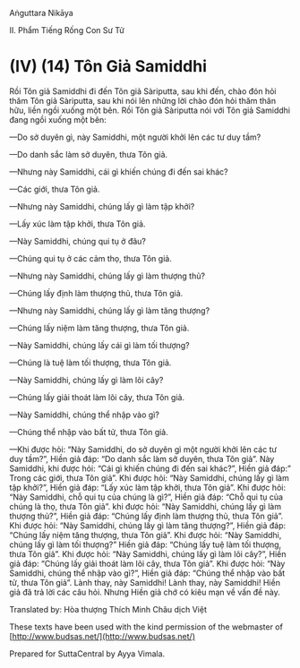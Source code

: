 Aṅguttara Nikāya

II. Phẩm Tiếng Rống Con Sư Tử

# (IV) (14) Tôn Giả Samiddhi

Rồi Tôn giả Samiddhi đi đến Tôn giả Sàriputta, sau khi đến, chào đón hỏi thăm Tôn giả Sàriputta, sau khi nói lên những lời chào đón hỏi thăm thân hữu, liền ngồi xuống một bên. Rồi Tôn giả Sàriputta nói với Tôn giả Samiddhi đang ngồi xuống một bên:

—Do sở duyên gì, này Samiddhi, một người khởi lên các tư duy tầm?

—Do danh sắc làm sở duyên, thưa Tôn giả.

—Nhưng này Samiddhi, cái gì khiến chúng đi đến sai khác?

—Các giới, thưa Tôn giả.

—Nhưng này Samiddhi, chúng lấy gì làm tập khởi?

—Lấy xúc làm tập khởi, thưa Tôn giả.

—Này Samiddhi, chúng qui tụ ở đâu?

—Chúng qui tụ ở các cảm thọ, thưa Tôn giả.

—Nhưng này Samiddhi, chúng lấy gì làm thượng thủ?

—Chúng lấy định làm thượng thủ, thưa Tôn giả.

—Nhưng này Samiddhi, chúng lấy gì làm tăng thượng?

—Chúng lấy niệm làm tăng thượng, thưa Tôn giả.

—Này Samiddhi, chúng lấy cái gì làm tối thượng?

—Chúng là tuệ làm tối thượng, thưa Tôn giả.

—Này Samiddhi, chúng lấy gì làm lõi cây?

—Chúng lấy giải thoát làm lõi cây, thưa Tôn giả.

—Này Samiddhi, chúng thể nhập vào gì?

—Chúng thể nhập vào bất tử, thưa Tôn giả.

—Khi được hỏi: “Này Samiddhi, do sở duyên gì một người khởi lên các tư duy tầm?”, Hiền giả đáp: “Do danh sắc làm sở duyên, thưa Tôn giả”. Này Samiddhi, khi được hỏi: “Cái gì khiến chúng đi đến sai khác?”, Hiền giả đáp:” Trong các giới, thưa Tôn giả”. Khi được hỏi: “Này Samiddhi, chúng lấy gì làm tập khởi?”, Hiền giả đáp: “Lấy xúc làm tập khởi, thưa Tôn giả”. Khi được hỏi: “Này Samiddhi, chỗ qui tụ của chúng là gì?”, Hiền giả đáp: “Chỗ qui tụ của chúng là thọ, thưa Tôn giả”. khi được hỏi: “Này Samiddhi, chúng lấy gì làm thượng thủ?”, Hiền giả đáp: “Chúng lấy định làm thượng thủ, thưa Tôn giả”. Khi được hỏi: “Này Samiddhi, chúng lấy gì làm tăng thượng?”, Hiền giả đáp: “Chúng lấy niệm tăng thượng, thưa Tôn giả”. Khi được hỏi: “Này Samiddhi, chúng lấy gì làm tối thượng?” Hiền giả đáp: “Chúng lấy tuệ làm tối thượng, thưa Tôn giả”. Khi được hỏi: “Này Samiddhi, chúng lấy gì làm lõi cây?”, Hiền giả đáp: “Chúng lấy giải thoát làm lõi cây, thưa Tôn giả”. Khi được hỏi: “Này Samiddhi, chúng thể nhập vào gì?”, Hiền giả đáp: “Chúng thể nhập vào bất tử, thưa Tôn giả”. Lành thay, này Samiddhi! Lành thay, này Samiddhi! Hiền giả đã trả lời các câu hỏi. Nhưng Hiền giả chớ có kiêu mạn về vấn đề này.

Translated by: Hòa thượng Thích Minh Châu dịch Việt

These texts have been used with the kind permission of the webmaster of [http://www.budsas.net/](http://www.budsas.net/)

Prepared for SuttaCentral by Ayya Vimala.
